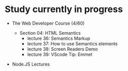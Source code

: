# Study currently in progress

  - The Web Developer Course (4/60)
    - Section 04: HTML Semantics
      - lecture 36: Semantics Markup
      - lecture 37: How to use Semantics elements
      - lecture 38: Screen Readers Demo
      - lecture 39: VScode Tip: Emmet

  - Node.JS Lectures